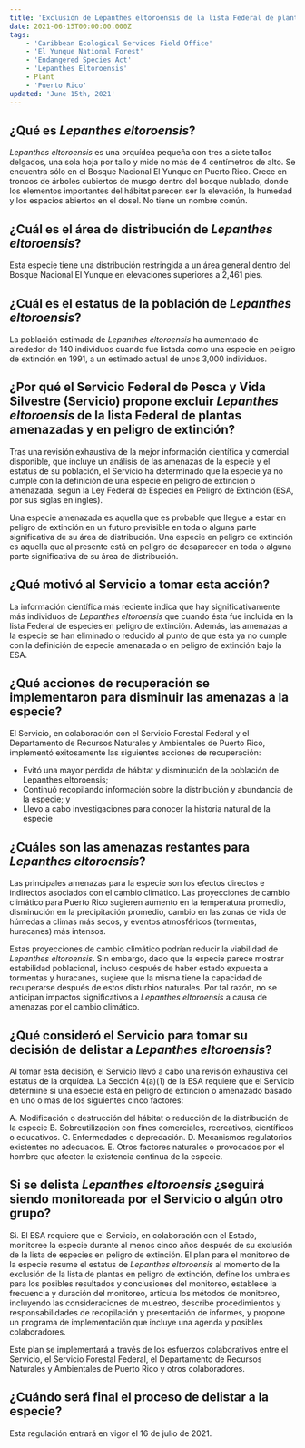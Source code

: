 ```yaml
---
title: 'Exclusión de Lepanthes eltoroensis de la lista Federal de plantas amenazadas y en peligro de extinción'
date: 2021-06-15T00:00:00.000Z
tags:
    - 'Caribbean Ecological Services Field Office'
    - 'El Yunque National Forest'
    - 'Endangered Species Act'
    - 'Lepanthes Eltoroensis'
    - Plant
    - 'Puerto Rico'
updated: 'June 15th, 2021'
---
```


## ¿Qué es _Lepanthes eltoroensis_?

_Lepanthes eltoroensis_ es una orquídea pequeña con tres a siete tallos delgados, una sola hoja por tallo y mide no más de 4 centímetros de alto.  Se encuentra sólo en el Bosque Nacional El Yunque en Puerto Rico.  Crece en troncos de árboles cubiertos de musgo dentro del bosque nublado, donde los elementos importantes del hábitat parecen ser la elevación, la humedad y los espacios abiertos en el dosel.  No tiene un nombre común.

## ¿Cuál es el área de distribución de _Lepanthes eltoroensis_?

Esta especie tiene una distribución restringida a un área general dentro del Bosque Nacional El Yunque en elevaciones superiores a 2,461 pies.

## ¿Cuál es el estatus de la población de _Lepanthes eltoroensis_?

La población estimada de _Lepanthes eltoroensis_ ha aumentado de alrededor de 140 individuos cuando fue listada como una especie en peligro de extinción en 1991, a un estimado actual de unos 3,000 individuos.

## ¿Por qué el Servicio Federal de Pesca y Vida Silvestre (Servicio) propone excluir _Lepanthes eltoroensis_ de la lista Federal de plantas amenazadas y en peligro de extinción?

Tras una revisión exhaustiva de la mejor información científica y comercial disponible, que incluye un análisis de las amenazas de la especie y el estatus de su población, el Servicio ha determinado que la especie ya no cumple con la definición de una especie en peligro de extinción o amenazada, según la Ley Federal de Especies en Peligro de Extinción (ESA, por sus siglas en ingles).

Una especie amenazada es aquella que es probable que llegue a estar en peligro de extinción en un futuro previsible en toda o alguna parte significativa de su área de distribución. Una especie en peligro de extinción es aquella que al presente está en peligro de desaparecer en toda o alguna parte significativa de su área de distribución.

## ¿Qué motivó al Servicio a tomar esta acción?

La información científica más reciente indica que hay significativamente más individuos de _Lepanthes eltoroensis_ que cuando ésta fue incluida en la lista Federal de especies en peligro de extinción.  Además, las amenazas a la especie se han eliminado o reducido al punto de que ésta ya no cumple con la definición de especie amenazada o en peligro de extinción bajo la ESA.

## ¿Qué acciones de recuperación se implementaron para disminuir las amenazas a la especie?

El Servicio, en colaboración con el Servicio Forestal Federal y el Departamento de Recursos Naturales y Ambientales de Puerto Rico, implementó exitosamente las siguientes acciones de recuperación:

- Evitó una mayor pérdida de hábitat y disminución de la población de Lepanthes eltoroensis;
- Continuó recopilando información sobre la distribución y abundancia de la especie; y
- Llevo a cabo investigaciones para conocer la historia natural de la especie

## ¿Cuáles son las amenazas restantes para _Lepanthes eltoroensis_?

Las principales amenazas para la especie son los efectos directos e indirectos asociados con el cambio climático.  Las proyecciones de cambio climático para Puerto Rico sugieren aumento en la temperatura promedio, disminución en la precipitación promedio, cambio en las zonas de vida de húmedas a climas más secos, y eventos atmosféricos (tormentas, huracanes) más intensos.

Estas proyecciones de cambio climático podrían reducir la viabilidad de _Lepanthes eltoroensis_.  Sin embargo, dado que la especie parece mostrar estabilidad poblacional, incluso después de haber estado expuesta a tormentas y huracanes, sugiere que la misma tiene la capacidad de recuperarse después de estos disturbios naturales.  Por tal razón, no se anticipan impactos significativos a _Lepanthes eltoroensis_ a causa de amenazas por el cambio climático.

## ¿Qué consideró el Servicio para tomar su decisión de delistar a _Lepanthes eltoroensis_?

Al tomar esta decisión, el Servicio llevó a cabo una revisión exhaustiva del estatus de la orquídea.  La Sección 4(a)(1) de la ESA requiere que el Servicio determine si una especie está en peligro de extinción o amenazado basado en uno o más de los siguientes cinco factores:

A. Modificación o destrucción del hábitat o reducción de la distribución de la especie
B. Sobreutilización con fines comerciales, recreativos, científicos o educativos.
C. Enfermedades o depredación.
D. Mecanismos regulatorios existentes no adecuados.
E. Otros factores naturales o provocados por el hombre que afecten la existencia continua de la especie.

## Si se delista _Lepanthes eltoroensis_ ¿seguirá siendo monitoreada por el Servicio o algún otro grupo?

Si.  El ESA requiere que el Servicio, en colaboración con el Estado, monitoree la especie durante al menos cinco años después de su exclusión de la lista de especies en peligro de extinción.  El plan para el monitoreo de la especie resume el estatus de _Lepanthes eltoroensis_ al momento de la exclusión de la lista de plantas en peligro de extinción, define los umbrales para los posibles resultados y conclusiones del monitoreo, establece la frecuencia y duración del monitoreo, articula los métodos de monitoreo, incluyendo las consideraciones de muestreo, describe procedimientos y responsabilidades de recopilación y presentación de informes, y propone un programa de implementación que incluye una agenda y posibles colaboradores.

Este plan se implementará a través de los esfuerzos colaborativos entre el Servicio, el Servicio Forestal Federal, el Departamento de Recursos Naturales y Ambientales de Puerto Rico y otros colaboradores.

## ¿Cuándo será final el proceso de delistar a la especie?

Esta regulación entrará en vigor el 16 de julio de 2021.
